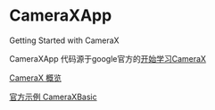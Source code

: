 # CameraXApp
Getting Started with CameraX

CameraXApp 代码源于google官方的[开始学习CameraX](https://codelabs.developers.google.com/codelabs/camerax-getting-started/#0)


[CameraX 概览](https://developer.android.google.cn/training/camerax)

[官方示例 CameraXBasic](https://github.com/android/camera/tree/master/CameraXBasic)

